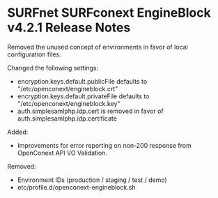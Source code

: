 # SURFnet SURFconext EngineBlock v4.2.1 Release Notes #

Removed the unused concept of environments in favor of local configuration files.

Changed the following settings:
* encryption.keys.default.publicFile defaults to "/etc/openconext/engineblock.crt"
* encryption.keys.default.privateFile defaults to "/etc/openconext/engineblock.key"
* auth.simplesamlphp.idp.cert is removed in favor of auth.simplesamlphp.idp.certificate

Added:
* Improvements for error reporting on non-200 response from OpenConext API VO Validation.

Removed:
* Environment IDs (production / staging / test / demo)
* etc/profile.d/openconext-engineblock.sh
